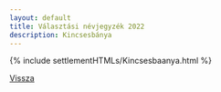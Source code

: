 ```yaml
---
layout: default
title: Választási névjegyzék 2022
description: Kincsesbánya
---
```


{% include settlementHTMLs/Kincsesbaanya.html %}

[Vissza](../)